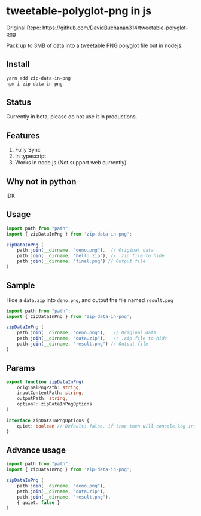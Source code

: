 # tweetable-polyglot-png in js

Original Repo: https://github.com/DavidBuchanan314/tweetable-polyglot-png

Pack up to 3MB of data into a tweetable PNG polyglot file but in nodejs.

## Install
```bash
yarn add zip-data-in-png
npm i zip-data-in-png
```

## Status 
Currently in beta, please do not use it in productions.


## Features
1. Fully Sync
2. In typescript
3. Works in node.js (Not support web currently)

## Why not in python
IDK

## Usage

```ts
import path from "path";
import { zipDataInPng } from 'zip-data-in-png';

zipDataInPng (
    path.join(__dirname, "deno.png"),  // Original data
    path.join(__dirname, "hello.zip"), // .zip file to hide
    path.join(__dirname, "final.png") // Output file
)
```

## Sample
Hide a `data.zip` into `deno.png`, and output the file named `result.png`

```ts
import path from "path";
import { zipDataInPng } from 'zip-data-in-png';

zipDataInPng (
    path.join(__dirname, "deno.png"),   // Original data
    path.join(__dirname, "data.zip"),   // .zip file to hide
    path.join(__dirname, "result.png") // Output file
)
```

## Params
```ts
export function zipDataInPng(
    originalPngPath: string,
    inputContentPath: string,
    outputPath: string,
    option?: zipDataInPngOptions
)

interface zipDataInPngOptions {
    quiet: boolean // Default: false, if true then will console.log info
}
```

## Advance usage
```ts
import path from "path";
import { zipDataInPng } from 'zip-data-in-png';

zipDataInPng (
    path.join(__dirname, "deno.png"),   
    path.join(__dirname, "data.zip"),   
    path.join(__dirname, "result.png"), 
    { quiet: false }
)
```
